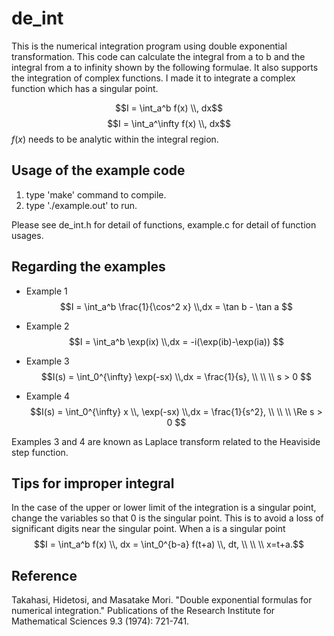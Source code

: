 # de_int
This is the numerical integration program using double exponential transformation. 
This code can calculate the integral from a to b and the integral from a to infinity shown by the following formulae.
It also supports the integration of complex functions.
I made it to integrate a complex function which has a singular point.

$$I = \int_a^b f(x) \\, dx$$
$$I = \int_a^\infty f(x) \\, dx$$
$f(x)$ needs to be analytic within the integral region.  


## Usage of the example code
 1. type 'make' command to compile.
 2. type './example.out' to run.
 
Please see de_int.h for detail of functions, example.c for detail of function usages.


## Regarding the examples
- Example 1  
  $$I = \int_a^b \frac{1}{\cos^2 x} \\,dx = \tan b - \tan a $$
  
- Example 2  
  $$I = \int_a^b \exp(ix) \\,dx = -i(\exp(ib)-\exp(ia)) $$
  
- Example 3  
  $$I(s) = \int_0^{\infty} \exp(-sx) \\,dx = \frac{1}{s}, \\ \\ \\ s > 0 $$
  
- Example 4  
  $$I(s) = \int_0^{\infty} x \\, \exp(-sx) \\,dx = \frac{1}{s^2}, \\ \\ \\ \Re s > 0 $$

Examples 3 and 4 are known as Laplace transform related to the Heaviside step function.


## Tips for improper integral  
  In the case of the upper or lower limit of the integration is a singular point, change the variables so that 0 is the singular point.
  This is to avoid a	loss of significant digits near the singular point. 
  When a is a singular point
  $$I = \int_a^b f(x) \\, dx = \int_0^{b-a} f(t+a) \\, dt, \\ \\ \\ x=t+a.$$


## Reference
Takahasi, Hidetosi, and Masatake Mori. "Double exponential formulas for numerical integration." Publications of the Research Institute for Mathematical Sciences 9.3 (1974): 721-741.

